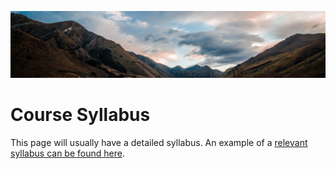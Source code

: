 ![](../images/header.jpg)

# Course Syllabus

This page will usually have a detailed syllabus.
An example of a [relevant syllabus can be found here](https://firas.moosvi.com/courses/2021_WT1/physics111/about/unsyllabus.html).